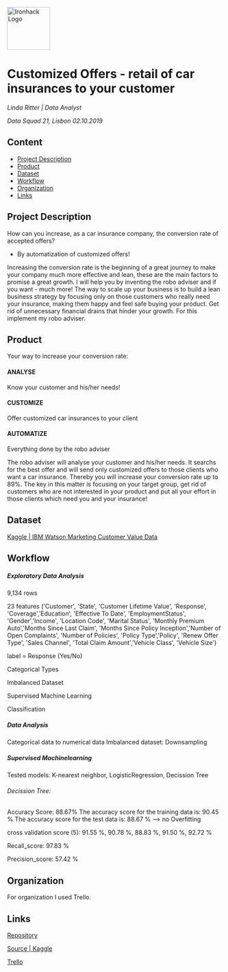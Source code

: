 <img src="https://bit.ly/2VnXWr2" alt="Ironhack Logo" width="100"/>

# Customized Offers - retail of car insurances to your customer
*Linda Ritter | Data Analyst*

*Data Squad 21, Lisbon 02.10.2019*

## Content
- [Project Description](#project-description)
- [Product](#hypotheses-/-questions)
- [Dataset](#dataset)
- [Workflow](#workflow)
- [Organization](#organization)
- [Links](#links)

<a name="project-description"></a>

## Project Description
How can you increase, as a car insurance company, the conversion rate of accepted offers? 
- By automatization of customized offers!

Increasing the conversion rate is the beginning of a great journey to make your company much more effective and lean, these are the main factors to promise a great growth. I will help you by inventing the robo adviser and if you want - much more!
The way to scale up your business is to build a lean business strategy by focusing only on those customers who really need your insurance, making them happy and feel safe buying your product. Get rid of unnecessary financial drains that hinder your growth.
For this implement my robo adviser.

<a name="hypotheses-/-questions"></a>

## Product

Your way to increase your conversion rate:

#### ANALYSE
Know your customer and his/her needs!

#### CUSTOMIZE
Offer customized car insurances to your client

#### AUTOMATIZE
Everything done by the robo adviser


The robo adviser will analyse your customer and his/her needs. It searchs for the best offer and will send only customized offers to those clients who want a car insurance. Thereby you will increase your conversion rate up to 89%. The key in this matter is focusing on your target group, get rid of customers who are not interested in your product and put all your effort in those clients which need you and your insurance!

<a name="dataset"></a>

## Dataset
[Kaggle | IBM Watson Marketing Customer Value Data](https://www.kaggle.com/pankajjsh06/ibm-watson-marketing-customer-value-data)

<a name="workflow"></a>

## Workflow

##### Exploratory Data Analysis 
9,134 rows

23 features ('Customer', 'State', 'Customer Lifetime Value', 'Response', 'Coverage','Education', 'Effective To Date',   'EmploymentStatus', 'Gender','Income', 'Location Code', 'Marital Status', 'Monthly Premium Auto','Months Since Last Claim', 'Months Since Policy Inception','Number of Open Complaints', 'Number of Policies', 'Policy Type','Policy', 'Renew Offer Type', 'Sales Channel', 'Total Claim Amount','Vehicle Class', 'Vehicle Size')

label = Response (Yes/No)

Categorical Types

Imbalanced Dataset

Supervised Machine Learning

Classification

##### Data Analysis
Categorical data to numerical data
Imbalanced dataset: Downsampling

##### Supervised Machinelearning
Tested models: K-nearest neighbor, LogisticRegression, Decission Tree

###### Decission Tree:
Accuracy Score: 88.67%
The accuracy score for the training data is:  90.45 %
The accuracy score for the test data is:  88.67 %
--> no Overfitting

cross validation score (5): 91.55 %, 90.78 %, 88.83 %, 91.50 %, 92.72 %

Recall_score: 97.83 %

Precision_score: 57.42 %

<a name="organization"></a>

## Organization
For organization I used Trello.

<a name="links"></a>

## Links

[Repository](https://github.com/LindaRit/Project-Week-4/edit/master/your-project) 

[Source | Kaggle](https://www.kaggle.com/pankajjsh06/ibm-watson-marketing-customer-value-data)  

[Trello](https://trello.com/b/l0nWcfbK/project-6-machine-learning)  
